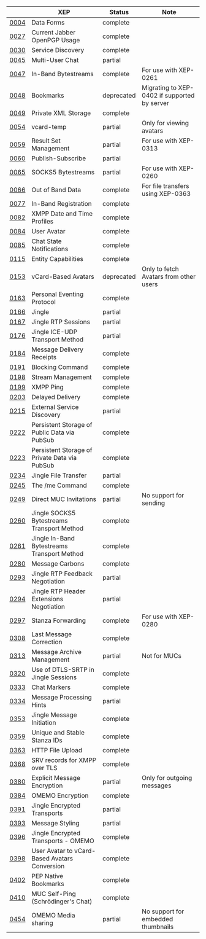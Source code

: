 |                                                   | XEP                          | Status | Note |
| ------------------------------------------------- | ---------------------------- | ------ |------|
[0004](https://xmpp.org/extensions/xep-0004.html)|Data Forms|complete||
[0027](https://xmpp.org/extensions/xep-0027.html)|Current Jabber OpenPGP Usage|complete||
[0030](https://xmpp.org/extensions/xep-0030.html)|Service Discovery|complete||
[0045](https://xmpp.org/extensions/xep-0045.html)|Multi-User Chat|partial||
[0047](https://xmpp.org/extensions/xep-0047.html)|In-Band Bytestreams|complete|For use with XEP-0261|
[0048](https://xmpp.org/extensions/xep-0048.html)|Bookmarks|deprecated|Migrating to XEP-0402 if supported by server|
[0049](https://xmpp.org/extensions/xep-0049.html)|Private XML Storage|complete||
[0054](https://xmpp.org/extensions/xep-0054.html)|vcard-temp|partial|Only for viewing avatars|
[0059](https://xmpp.org/extensions/xep-0059.html)|Result Set Management|partial|For use with XEP-0313|
[0060](https://xmpp.org/extensions/xep-0060.html)|Publish-Subscribe|partial||
[0065](https://xmpp.org/extensions/xep-0065.html)|SOCKS5 Bytestreams|partial|For use with XEP-0260|
[0066](https://xmpp.org/extensions/xep-0066.html)|Out of Band Data|complete|For file transfers using XEP-0363|
[0077](https://xmpp.org/extensions/xep-0077.html)|In-Band Registration|complete||
[0082](https://xmpp.org/extensions/xep-0082.html)|XMPP Date and Time Profiles|complete||
[0084](https://xmpp.org/extensions/xep-0084.html)|User Avatar|complete||
[0085](https://xmpp.org/extensions/xep-0085.html)|Chat State Notifications|complete||
[0115](https://xmpp.org/extensions/xep-0115.html)|Entity Capabilities|complete||
[0153](https://xmpp.org/extensions/xep-0153.html)|vCard-Based Avatars|deprecated|Only to fetch Avatars from other users|
[0163](https://xmpp.org/extensions/xep-0163.html)|Personal Eventing Protocol|complete||
[0166](https://xmpp.org/extensions/xep-0166.html)|Jingle|partial||
[0167](https://xmpp.org/extensions/xep-0167.html)|Jingle RTP Sessions|partial||
[0176](https://xmpp.org/extensions/xep-0176.html)|Jingle ICE-UDP Transport Method|partial||
[0184](https://xmpp.org/extensions/xep-0184.html)|Message Delivery Receipts|complete||
[0191](https://xmpp.org/extensions/xep-0191.html)|Blocking Command|complete||
[0198](https://xmpp.org/extensions/xep-0198.html)|Stream Management|complete||
[0199](https://xmpp.org/extensions/xep-0199.html)|XMPP Ping|complete||
[0203](https://xmpp.org/extensions/xep-0203.html)|Delayed Delivery|complete||
[0215](https://xmpp.org/extensions/xep-0215.html)|External Service Discovery|partial||
[0222](https://xmpp.org/extensions/xep-0222.html)|Persistent Storage of Public Data via PubSub|complete||
[0223](https://xmpp.org/extensions/xep-0223.html)|Persistent Storage of Private Data via PubSub|complete||
[0234](https://xmpp.org/extensions/xep-0234.html)|Jingle File Transfer|partial||
[0245](https://xmpp.org/extensions/xep-0245.html)|The /me Command|complete||
[0249](https://xmpp.org/extensions/xep-0249.html)|Direct MUC Invitations|partial|No support for sending|
[0260](https://xmpp.org/extensions/xep-0260.html)|Jingle SOCKS5 Bytestreams Transport Method|complete||
[0261](https://xmpp.org/extensions/xep-0261.html)|Jingle In-Band Bytestreams Transport Method|complete||
[0280](https://xmpp.org/extensions/xep-0280.html)|Message Carbons|complete||
[0293](https://xmpp.org/extensions/xep-0293.html)|Jingle RTP Feedback Negotiation|partial||
[0294](https://xmpp.org/extensions/xep-0294.html)|Jingle RTP Header Extensions Negotiation|partial||
[0297](https://xmpp.org/extensions/xep-0297.html)|Stanza Forwarding|complete|For use with XEP-0280|
[0308](https://xmpp.org/extensions/xep-0308.html)|Last Message Correction|complete||
[0313](https://xmpp.org/extensions/xep-0313.html)|Message Archive Management|partial|Not for MUCs|
[0320](https://xmpp.org/extensions/xep-0320.html)|Use of DTLS-SRTP in Jingle Sessions|complete||
[0333](https://xmpp.org/extensions/xep-0333.html)|Chat Markers|complete||
[0334](https://xmpp.org/extensions/xep-0334.html)|Message Processing Hints|partial||
[0353](https://xmpp.org/extensions/xep-0353.html)|Jingle Message Initiation|complete||
[0359](https://xmpp.org/extensions/xep-0359.html)|Unique and Stable Stanza IDs|complete||
[0363](https://xmpp.org/extensions/xep-0363.html)|HTTP File Upload|complete||
[0368](https://xmpp.org/extensions/xep-0368.html)|SRV records for XMPP over TLS|complete||
[0380](https://xmpp.org/extensions/xep-0380.html)|Explicit Message Encryption|partial|Only for outgoing messages|
[0384](https://xmpp.org/extensions/xep-0384.html)|OMEMO Encryption|complete||
[0391](https://xmpp.org/extensions/xep-0391.html)|Jingle Encrypted Transports|partial||
[0393](https://xmpp.org/extensions/xep-0393.html)|Message Styling|partial||
[0396](https://xmpp.org/extensions/xep-0396.html)|Jingle Encrypted Transports - OMEMO|complete||
[0398](https://xmpp.org/extensions/xep-0398.html)|User Avatar to vCard-Based Avatars Conversion|complete||
[0402](https://xmpp.org/extensions/xep-0402.html)|PEP Native Bookmarks|complete||
[0410](https://xmpp.org/extensions/xep-0410.html)|MUC Self-Ping (Schrödinger's Chat)|complete||
[0454](https://xmpp.org/extensions/xep-0454.html)|OMEMO Media sharing|partial|No support for embedded thumbnails|
